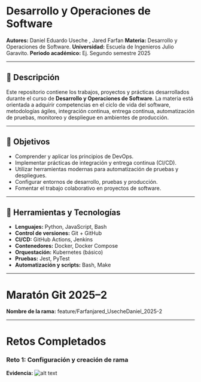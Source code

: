 # Desarrollo y Operaciones de Software

**Autores:** Daniel Eduardo Useche , Jared Farfan
**Materia:** Desarrollo y Operaciones de Software.
**Universidad:** Escuela de Ingenieros Julio Garavito.
**Periodo académico:** Ej. Segundo semestre 2025

---

## 📌 Descripción

Este repositorio contiene los trabajos, proyectos y prácticas desarrollados durante el curso de **Desarrollo y Operaciones de Software**. La materia está orientada a adquirir competencias en el ciclo de vida del software, metodologías ágiles, integración continua, entrega continua, automatización de pruebas, monitoreo y despliegue en ambientes de producción.

---

## 🎯 Objetivos

- Comprender y aplicar los principios de DevOps.
- Implementar prácticas de integración y entrega continua (CI/CD).
- Utilizar herramientas modernas para automatización de pruebas y despliegues.
- Configurar entornos de desarrollo, pruebas y producción.
- Fomentar el trabajo colaborativo en proyectos de software.

---

## 🧰 Herramientas y Tecnologías

- **Lenguajes:** Python, JavaScript, Bash
- **Control de versiones:** Git + GitHub
- **CI/CD:** GitHub Actions, Jenkins
- **Contenedores:** Docker, Docker Compose
- **Orquestación:** Kubernetes (básico)
- **Pruebas:** Jest, PyTest
- **Automatización y scripts:** Bash, Make

---

# Maratón Git 2025–2

**Nombre de la rama:** feature/Farfanjared_UsecheDaniel_2025-2

---

# Retos Completados

### Reto 1: Configuración y creación de rama
**Evidencia:**
![alt text](image.png)
